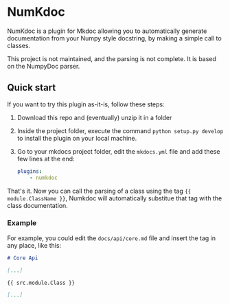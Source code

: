 # NumKdoc

NumKdoc is a plugin for Mkdoc allowing you to automatically generate documentation from your Numpy style docstring, by making a simple call to classes.

This project is not maintained, and the parsing is not complete. It is based on the NumpyDoc parser.


## Quick start

If you want to try this plugin as-it-is, follow these steps:

1. Download this repo and (eventually) unzip it in a folder

2. Inside the project folder, execute the command 
   `python setup.py develop` to install 
   the plugin on your local machine. 

3. Go to your mkdocs project folder, edit the `mkdocs.yml` file 
   and add these few lines at the end:

   ```yaml
   plugins:
       - numkdoc
   ```

That's it.
Now you can call the parsing of a class using the tag `{{ module.ClassName }}`,
Numkdoc will automatically substitue that tag with the class documentation.

### Example

For example, you could edit the `docs/api/core.md`
file and insert the tag in any place, like this:

````markdown
# Core Api

[...]

{{ src.module.Class }}

[...]

````
